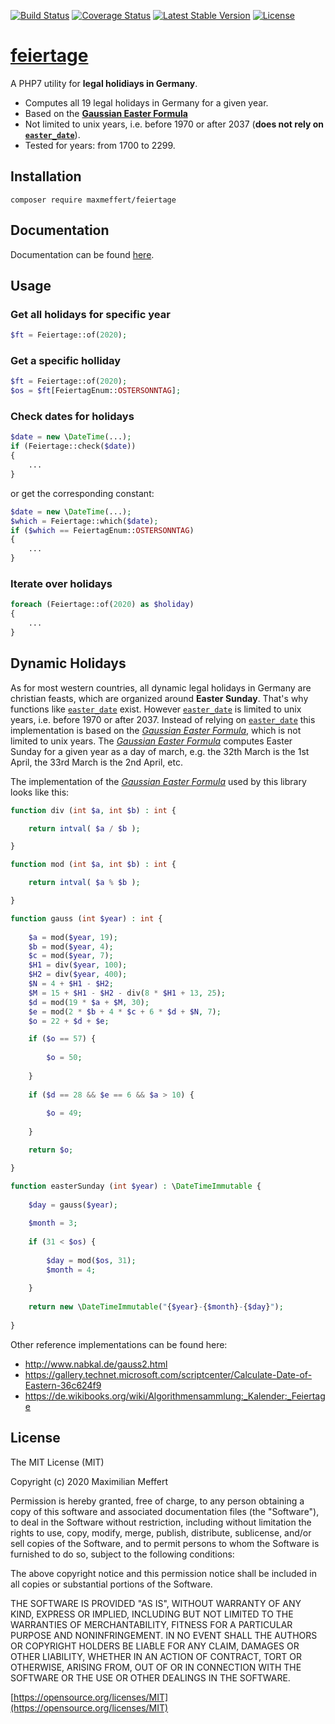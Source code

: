 [![Build Status](https://travis-ci.org/maxmeffert/feiertage.svg?branch=master)](https://travis-ci.org/maxmeffert/feiertage)
[![Coverage Status](https://coveralls.io/repos/github/maxmeffert/feiertage/badge.svg?branch=master)](https://coveralls.io/github/maxmeffert/feiertage?branch=master)
[![Latest Stable Version](https://poser.pugx.org/maxmeffert/feiertage/v/stable)](https://packagist.org/packages/maxmeffert/feiertage)
[![License](https://poser.pugx.org/maxmeffert/feiertage/license)](https://packagist.org/packages/maxmeffert/sabertooth)

# [feiertage](http://intrawarez.github.io/feiertage/)

A PHP7 utility for **legal holidiays in Germany**.

- Computes all 19 legal holidays in Germany for a given year.
- Based on the **[Gaussian Easter Formula](https://de.wikipedia.org/wiki/Gau%C3%9Fsche_Osterformel)**
- Not limited to unix years, i.e. before 1970 or after 2037 (**does not rely on [```easter_date```](http://php.net/manual/en/function.easter-date.php)**).
- Tested for years: from 1700 to 2299.

## Installation

```
composer require maxmeffert/feiertage
```

## Documentation

Documentation can be found [here](http://intrawarez.github.io/feiertage/docs/).

## Usage

### Get all holidays for specific year
```php
$ft = Feiertage::of(2020);
```

### Get a specific holliday
```php
$ft = Feiertage::of(2020);
$os = $ft[FeiertagEnum::OSTERSONNTAG];
```

### Check dates for holidays
```php
$date = new \DateTime(...);
if (Feiertage::check($date))
{
	...
}
```
or get the corresponding constant:
```php
$date = new \DateTime(...);
$which = Feiertage::which($date);
if ($which == FeiertagEnum::OSTERSONNTAG)
{
	... 
}
```

### Iterate over holidays
```php
foreach (Feiertage::of(2020) as $holiday)
{
	...
}
```

## Dynamic Holidays
As for most western countries, all dynamic legal holidays in Germany are christian feasts, which are organized around **Easter Sunday**.
That's why functions like [```easter_date```](http://php.net/manual/en/function.easter-date.php) exist.
However [```easter_date```](http://php.net/manual/en/function.easter-date.php) is limited to unix years, i.e. before 1970 or after 2037.
Instead of relying on [```easter_date```](http://php.net/manual/en/function.easter-date.php) this implementation is based on the *[Gaussian Easter Formula](https://de.wikipedia.org/wiki/Gau%C3%9Fsche_Osterformel)*, which is not limited to unix years. 
The *[Gaussian Easter Formula](https://de.wikipedia.org/wiki/Gau%C3%9Fsche_Osterformel)* computes Easter Sunday for a given year as a day of march, e.g. the 32th March is the 1st April, the 33rd March is the 2nd April, etc.

The implementation of the *[Gaussian Easter Formula](https://de.wikipedia.org/wiki/Gau%C3%9Fsche_Osterformel)* used by this library looks like this:
```php
function div (int $a, int $b) : int {

	return intval( $a / $b );

}

function mod (int $a, int $b) : int {

	return intval( $a % $b );

}

function gauss (int $year) : int {
	
	$a = mod($year, 19);
	$b = mod($year, 4);
	$c = mod($year, 7);
	$H1 = div($year, 100);
	$H2 = div($year, 400);
	$N = 4 + $H1 - $H2;
	$M = 15 + $H1 - $H2 - div(8 * $H1 + 13, 25);
	$d = mod(19 * $a + $M, 30);
	$e = mod(2 * $b + 4 * $c + 6 * $d + $N, 7);
	$o = 22 + $d + $e;

	if ($o == 57) {
		
		$o = 50;
		
	}
	
	if ($d == 28 && $e == 6 && $a > 10) {
		
		$o = 49;
		
	}

	return $o;

}

function easterSunday (int $year) : \DateTimeImmutable {
		
	$day = gauss($year);
	
	$month = 3;
	
	if (31 < $os) {
	
		$day = mod($os, 31);
		$month = 4;
	
	}
	
	return new \DateTimeImmutable("{$year}-{$month}-{$day}");
	
}
```
Other reference implementations can be found here:
- http://www.nabkal.de/gauss2.html
- https://gallery.technet.microsoft.com/scriptcenter/Calculate-Date-of-Eastern-36c624f9
- https://de.wikibooks.org/wiki/Algorithmensammlung:_Kalender:_Feiertage

## License

The MIT License (MIT)

Copyright (c) 2020 Maximilian Meffert

Permission is hereby granted, free of charge, to any person obtaining a copy of this software and associated documentation files (the "Software"), to deal in the Software without restriction, including without limitation the rights to use, copy, modify, merge, publish, distribute, sublicense, and/or sell copies of the Software, and to permit persons to whom the Software is furnished to do so, subject to the following conditions:

The above copyright notice and this permission notice shall be included in all copies or substantial portions of the Software.

THE SOFTWARE IS PROVIDED "AS IS", WITHOUT WARRANTY OF ANY KIND, EXPRESS OR IMPLIED, INCLUDING BUT NOT LIMITED TO THE WARRANTIES OF MERCHANTABILITY, FITNESS FOR A PARTICULAR PURPOSE AND NONINFRINGEMENT. IN NO EVENT SHALL THE AUTHORS OR COPYRIGHT HOLDERS BE LIABLE FOR ANY CLAIM, DAMAGES OR OTHER LIABILITY, WHETHER IN AN ACTION OF CONTRACT, TORT OR OTHERWISE, ARISING FROM, OUT OF OR IN CONNECTION WITH THE SOFTWARE OR THE USE OR OTHER DEALINGS IN THE SOFTWARE.

[https://opensource.org/licenses/MIT](https://opensource.org/licenses/MIT)